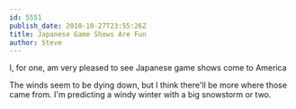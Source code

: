 ```yaml
---
id: 5551
publish_date: 2010-10-27T23:55:26Z
title: Japanese Game Shows Are Fun
author: Steve
---
```

  
I, for one, am very pleased to see Japanese game shows come to America

The winds seem to be dying down, but I think there'll be more where those came from. I'm predicting a windy winter with a big snowstorm or two.